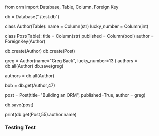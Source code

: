 from orm import Database, Table, Column, Foreign Key


db = Database("./test.db")

class Author(Table):
  name = Column(str)
  lucky_number = Column(int)
 
class Post(Table):
  title = Column(str)
  published = Column(bool)
  author = ForeignKey(Author)
  

db.create(Author)
db.create(Post)

greg = Author(name="Greg Back",
              lucky_number=13
             )
authors = db.all(Author)
db.save(greg)

authors = db.all(Author)

bob = db.get(Author,47)

post = Post(title="Building an ORM",
            published=True,
            author = greg)
            
db.save(post)

print(db.get(Post,55).author.name)


### Testing Test 
